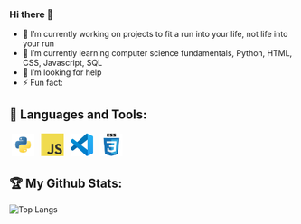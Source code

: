 ### Hi there 👋

- 🔭 I’m currently working on projects to fit a run into your life, not life into your run
- 🌱 I’m currently learning computer science fundamentals, Python, HTML, CSS, Javascript, SQL
- 🤔 I’m looking for help
- ⚡ Fun fact: 



## 🧰 Languages and Tools:
<p align="left">
<img src="https://raw.githubusercontent.com/github/explore/80688e429a7d4ef2fca1e82350fe8e3517d3494d/topics/python/python.png" alt="Python" height="40" style="vertical-align:top; margin:4px">
<img src="https://raw.githubusercontent.com/github/explore/80688e429a7d4ef2fca1e82350fe8e3517d3494d/topics/javascript/javascript.png" alt="Javascript" height="40" style="vertical-align:top; margin:4px">
<img src="https://raw.githubusercontent.com/github/explore/80688e429a7d4ef2fca1e82350fe8e3517d3494d/topics/visual-studio-code/visual-studio-code.png" alt="VS Code" height="40" style="vertical-align:top; margin:4px">
<img src="https://raw.githubusercontent.com/github/explore/80688e429a7d4ef2fca1e82350fe8e3517d3494d/topics/css/css.png" alt="VS Code" height="40" style="vertical-align:top; margin:4px">
  
 
</p>





## 🏆 My Github Stats:

![Top Langs](https://github-readme-stats.vercel.app/api/top-langs/?username=roadrunnerinthesun&theme=tokyonight)
